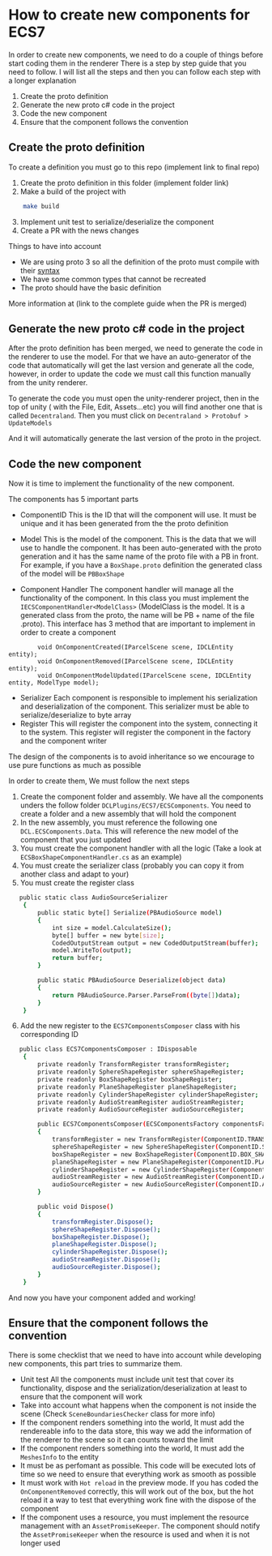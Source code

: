 # How to create new components for ECS7

In order to create new components, we need to do a couple of things before start coding them in the renderer
There is a step by step guide that you need to follow. I will list all the steps and then you can follow each step with a longer explanation

1. Create the proto definition
2. Generate the new proto c# code in the project
3. Code the new component
4. Ensure that the component follows the convention


## Create the proto definition

To create a definition you must go to this repo (implement link to final repo)

1. Create the proto definition in this folder (implement folder link)
2. Make a build of the project with 
```sh
    make build
```
3. Implement unit test to serialize/deserialize the component
4. Create a PR with the news changes

Things to have into account
- We are using proto 3 so all the definition of the proto must compile with their [syntax](https://developers.google.com/protocol-buffers/docs/proto3/)
- We have some common types that cannot be recreated
- The proto should have the basic definition

More information at (link to the complete guide when the PR is merged)

## Generate the new proto c# code in the project

After the proto definition has been merged, we need to generate the code in the renderer to use the model.
For that we have an auto-generator of the code that automatically will get the last version and generate all the code, however, in order to update the code we must call this function manually from the unity renderer.

To generate the code you must open the unity-renderer project, then in the top of unity ( with the File, Edit, Assets...etc) you will find another one that is called `Decentraland`. Then you must click on `Decentraland > Protobuf > UpdateModels`

And it will automatically generate the last version of the proto in the project.

## Code the new component

Now it is time to implement the functionality of the new component. 

The components has 5 important parts 

- ComponentID
This is the ID that will the component will use. It must be unique and it has been generated from the the proto definition

- Model
This is the model of the component. This is the data that we will use to handle the component. It has been auto-generated with the proto generation and it has the same name of the proto file with a PB in front. For example, if you have a `BoxShape.proto` definition the generated class of the model will be `PBBoxShape`

- Component Handler
The component handler will manage all the functionality of the component. In this class you must implement the `IECSComponentHandler<ModelClass>` (ModelClass is the model. It is a generated class from the proto, the name will be PB + name of the file .proto).
This interface has 3 method that are important to implement in order to create a component 

```
        void OnComponentCreated(IParcelScene scene, IDCLEntity entity);
        void OnComponentRemoved(IParcelScene scene, IDCLEntity entity);
        void OnComponentModelUpdated(IParcelScene scene, IDCLEntity entity, ModelType model);
```

- Serializer
Each component is responsible to implement his serialization and deserialization of the component. This serializer must be able to serialize/deserialize to byte array 
- Register
This will register the component into the system, connecting it to the system. This register will register the component in the factory and the component writer

The design of the components is to avoid inheritance so we encourage to use pure functions as much as possible

In order to create them, We must follow the next steps

1. Create the component folder and assembly. We have all the components unders the follow folder `DCLPlugins/ECS7/ECSComponents`.
You need to create a folder and a new assembly that will hold the component
2. In the new assembly, you must reference the following one `DCL.ECSComponents.Data`. This will reference the new model of the component that you just updated
3. You must create the component handler with all the logic (Take a look at `ECSBoxShapeComponentHandler.cs` as an example)
4. You must create the serializer class (probably you can copy it from another class and adapt to your)
5. You must create the register class
```sh
   public static class AudioSourceSerializer
    {
        public static byte[] Serialize(PBAudioSource model)
        {
            int size = model.CalculateSize();
            byte[] buffer = new byte[size];
            CodedOutputStream output = new CodedOutputStream(buffer);
            model.WriteTo(output);
            return buffer;
        }

        public static PBAudioSource Deserialize(object data)
        {
            return PBAudioSource.Parser.ParseFrom((byte[])data);
        }
    }
```
6. Add the new register to the `ECS7ComponentsComposer` class with his corresponding ID
```sh
   public class ECS7ComponentsComposer : IDisposable
    {
        private readonly TransformRegister transformRegister;
        private readonly SphereShapeRegister sphereShapeRegister;
        private readonly BoxShapeRegister boxShapeRegister;
        private readonly PlaneShapeRegister planeShapeRegister;
        private readonly CylinderShapeRegister cylinderShapeRegister;
        private readonly AudioStreamRegister audioStreamRegister;
        private readonly AudioSourceRegister audioSourceRegister;

        public ECS7ComponentsComposer(ECSComponentsFactory componentsFactory, IECSComponentWriter componentsWriter)
        {
            transformRegister = new TransformRegister(ComponentID.TRANSFORM, componentsFactory, componentsWriter);
            sphereShapeRegister = new SphereShapeRegister(ComponentID.SPHERE_SHAPE, componentsFactory, componentsWriter);
            boxShapeRegister = new BoxShapeRegister(ComponentID.BOX_SHAPE, componentsFactory, componentsWriter);
            planeShapeRegister = new PlaneShapeRegister(ComponentID.PLANE_SHAPE, componentsFactory, componentsWriter);
            cylinderShapeRegister = new CylinderShapeRegister(ComponentID.CYLINDER_SHAPE, componentsFactory, componentsWriter);
            audioStreamRegister = new AudioStreamRegister(ComponentID.AUDIO_STREAM, componentsFactory, componentsWriter);
            audioSourceRegister = new AudioSourceRegister(ComponentID.AUDIO_SOURCE, componentsFactory, componentsWriter);
        }

        public void Dispose()
        {
            transformRegister.Dispose();
            sphereShapeRegister.Dispose();
            boxShapeRegister.Dispose();
            planeShapeRegister.Dispose();
            cylinderShapeRegister.Dispose();
            audioStreamRegister.Dispose();
            audioSourceRegister.Dispose();
        }
    }
```
And now you have your component added and working!

## Ensure that the component follows the convention
There is some checklist that we need to have into account while developing new components, this part tries to summarize them.

- Unit test
All the components must include unit test that cover its functionality, dispose and the serialization/deserialization at least to ensure that the component will work
- Take into account what happens when the component is not inside the scene (Check `SceneBoundariesChecker` class for more info)
- If the component renders something into the world, It must add the rendereable info to the data store, this way we add the information of the renderer to the scene so it can counts toward the limit
- If the component renders something into the world, It must add the `MeshesInfo` to the entity
- It must be as perfomant as possible. This code will be executed lots of time so we need to ensure that everything work as smooth as possible
- It must work with `Hot reload` in the preview mode. If you has coded the `OnComponentRemoved` correctly, this will work out of the box, but the hot reload it a way to test that everything work fine with the dispose of the component
- If the component uses a resource, you must implement the resource management with an `AssetPromiseKeeper`. The component should notify the `AssetPromiseKeeper` when the resource is used and when it is not longer used



